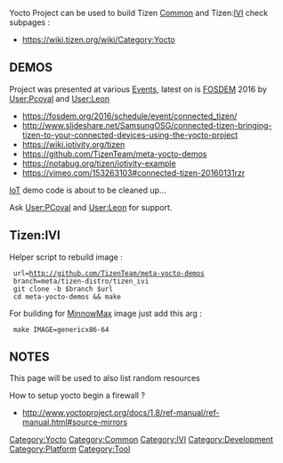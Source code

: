 Yocto Project can be used to build Tizen [Common](Common "wikilink") and
Tizen:[IVI](IVI "wikilink") check subpages :

-   <https://wiki.tizen.org/wiki/Category:Yocto>

DEMOS
-----

Project was presented at various [Events](Events "wikilink"), latest on
is [FOSDEM](FOSDEM "wikilink") 2016 by
[User:Pcoval](User:Pcoval "wikilink") and
[User:Leon](User:Leon "wikilink")

-   <https://fosdem.org/2016/schedule/event/connected_tizen/>
-   <http://www.slideshare.net/SamsungOSG/connected-tizen-bringing-tizen-to-your-connected-devices-using-the-yocto-project>
-   <https://wiki.iotivity.org/tizen>
-   <https://github.com/TizenTeam/meta-yocto-demos>
-   <https://notabug.org/tizen/iotivity-example>
-   <https://vimeo.com/153263103#connected-tizen-20160131rzr>

[IoT](IoT "wikilink") demo code is about to be cleaned up\...

Ask [User:PCoval](User:PCoval "wikilink") and
[User:Leon](User:Leon "wikilink") for support.

Tizen:IVI
---------

Helper script to rebuild image :

` url=`[`http://github.com/TizenTeam/meta-yocto-demos`](http://github.com/TizenTeam/meta-yocto-demos)\
` branch=meta/tizen-distro/tizen_ivi`\
` git clone -b $branch $url`\
` cd meta-yocto-demos && make`

For building for [MinnowMax](MinnowMax "wikilink") image just add this
arg :

` make IMAGE=genericx86-64`

NOTES
-----

This page will be used to also list random resources

How to setup yocto begin a firewall ?

-   <http://www.yoctoproject.org/docs/1.8/ref-manual/ref-manual.html#source-mirrors>

[Category:Yocto](Category:Yocto "wikilink")
[Category:Common](Category:Common "wikilink")
[Category:IVI](Category:IVI "wikilink")
[Category:Development](Category:Development "wikilink")
[Category:Platform](Category:Platform "wikilink")
[Category:Tool](Category:Tool "wikilink")
